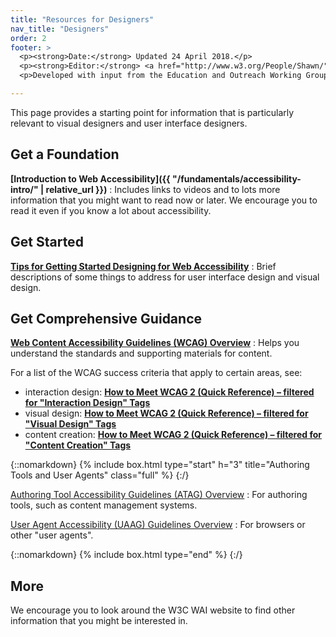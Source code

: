 ```yaml
---
title: "Resources for Designers"
nav_title: "Designers"
order: 2
footer: >
  <p><strong>Date:</strong> Updated 24 April 2018.</p>
  <p><strong>Editor:</strong> <a href="http://www.w3.org/People/Shawn/">Shawn Lawton Henry</a>. Contributor: James Green.</p>
  <p>Developed with input from the Education and Outreach Working Group (<a href="http://www.w3.org/WAI/EO/">EOWG</a>).</p>

---
```


This page provides a starting point for information that is particularly relevant to visual designers and user interface designers.

## Get a Foundation

**[Introduction to Web Accessibility]({{ "/fundamentals/accessibility-intro/" | relative_url }})**
: Includes links to videos and to lots more information that you might want to read now or later. We encourage you to read it even if you know a lot about accessibility.

## Get Started

**[Tips for Getting Started Designing for Web Accessibility](https://www.w3.org/WAI/gettingstarted/tips/designing)**
: Brief descriptions of some things to address for user interface design and visual design.

## Get Comprehensive Guidance

**[Web Content Accessibility Guidelines (WCAG) Overview]( http://www.w3.org/WAI/intro/wcag.php)**
: Helps you understand the standards and supporting materials for content.

For a list of the WCAG success criteria that apply to certain areas, see:

* interaction design: **[How to Meet WCAG 2 (Quick Reference) – filtered for "Interaction Design" Tags](https://www.w3.org/WAI/WCAG20/quickref/?currentsidebar=%23col_customize&tags=audio%2Cautoplay%2Cbuttons%2Ccaptcha%2Ccarousels%2Cchanging-content%2Ccontrols%2Cerrors%2Cevents%2Cfocus%2Cforms%2Cmodals%2Cnavigation%2Cskip-to-content%2Cstreaming%2Ctab-order%2Ctime-limits%2Cvideo)**
* visual design: **[How to Meet WCAG 2 (Quick Reference) – filtered for "Visual Design" Tags](https://www.w3.org/WAI/WCAG20/quickref/?currentsidebar=%23col_customize&tags=animation%2Cblinking%2Ccolor%2Ccontrast%2Cflashing%2Chidden-content%2Cimages%2Cimages-of-text%2Clayout%2Cprogress-steps%2Cstructure%2Ctables%2Ctext%2Ctext-alternatives%2Cvideo%2Czoom)**
* content creation: **[How to Meet WCAG 2 (Quick Reference) – filtered for "Content Creation" Tags](https://www.w3.org/WAI/WCAG20/quickref/?currentsidebar=%23col_customize&tags=audio%2Cbuttons%2Ccaptions%2Cconsistent-experience%2Ccontent%2Cheadings%2Chidden-content%2Cimages%2Clinks%2Clive-stream%2Cmessaging%2Cmoving-content%2Cpage-title%2Cprogress-steps%2Cstructure%2Ctext%2Ctext-alternatives%2Cvideo%2Cvisual-cues)**

{::nomarkdown}
{% include box.html type="start" h="3" title="Authoring Tools and User Agents" class="full" %}
{:/}

[Authoring Tool Accessibility Guidelines (ATAG) Overview](https://www.w3.org/WAI/intro/atag)
: For authoring tools, such as content management systems. 

[User Agent Accessibility (UAAG) Guidelines Overview](https://www.w3.org/WAI/intro/uaag)
: For browsers or other "user agents".

{::nomarkdown}
{% include box.html type="end" %}
{:/}


## More

We encourage you to look around the W3C WAI website to find other information that you might be interested in.

